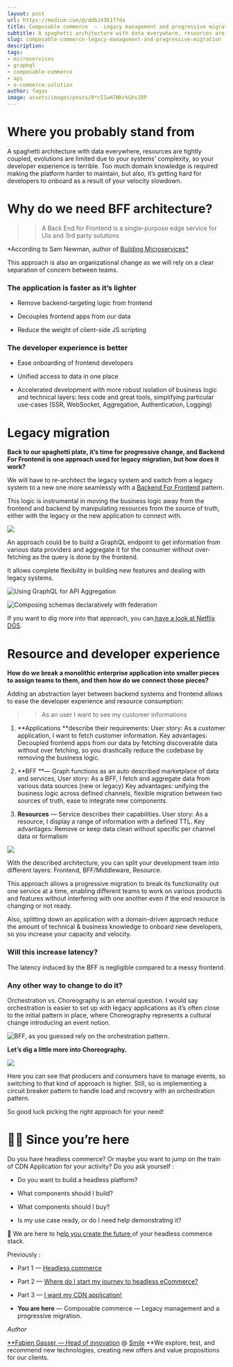```yaml
---
layout: post
url: https://medium.com/@/ddb24361f7da
title: Composable commerce  —  Legacy management and progressive migration
subtitle: A spaghetti architecture with data everywhere, resources are tightly coupled, evolutions are limited due to your systems’ complexity, …
slug: composable-commerce-legacy-management-and-progressive-migration
description: 
tags: 
- microservices
- graphql
- composable-commerce
- api
- e-commerce-solution
author: fagas
image: assets/images/posts/0*cIIwH7NKrkGhs1RP
---
```


# Where you probably stand from

A spaghetti architecture with data everywhere, resources are tightly coupled, evolutions are limited due to your systems’ complexity, so your developer experience is terrible. Too much domain knowledge is required making the platform harder to maintain, but also, it’s getting hard for developers to onboard as a result of your velocity slowdown.

# Why do we need BFF architecture?

>> A Back End for Frontend is a single-purpose edge service for UIs and 3rd party solutions

*According to Sam Newman, author of [Building Microservices*](https://www.amazon.fr/Building-Microservices-Sam-Newman/dp/1491950358)

This approach is also an organizational change as we will rely on a clear separation of concern between teams.

### The application is faster as it’s lighter

* Remove backend-targeting logic from frontend

* Decouples frontend apps from our data

* Reduce the weight of client-side JS scripting

### The developer experience is better

* Ease onboarding of frontend developers

* Unified access to data in one place

* Accelerated development with more robust isolation of business logic and technical layers: less code and great tools, simplifying particular use-cases (SSR, WebSocket, Aggregation, Authentication, Logging)

# Legacy migration

**Back to our spaghetti plate, it’s time for progressive change, and Backend For Frontend is one approach used for legacy migration, but how does it work?**

We will have to re-architect the legacy system and switch from a legacy system to a new one more seamlessly with a [Backend For Frontend](https://samnewman.io/patterns/architectural/bff/) pattern.

This logic is instrumental in moving the business logic away from the frontend and backend by manipulating resources from the source of truth, either with the legacy or the new application to connect with.

![](/assets/images/posts/1*MdhzUWZMpxVnnJgvBol6hg.png)

An approach could be to build a GraphQL endpoint to get information from various data providers and aggregate it for the consumer without over-fetching as the query is done by the frontend.

It allows complete flexibility in building new features and dealing with legacy systems.

![Using GraphQL for API Aggregation](/assets/images/posts/1*QaimeFU5BJ-_lQPuudXaqg.png)

![Composing schemas declaratively with federation](/assets/images/posts/0*jpt9dSa9BHDLjJCb.png)

If you want to dig more into that approach, you can[ have a look at Netflix DGS](https://netflixtechblog.com/how-netflix-scales-its-api-with-graphql-federation-part-1-ae3557c187e2).

# Resource and developer experience

**How do we break a monolithic enterprise application into smaller pieces to assign teams to them, and then how do we connect those pieces?**

Adding an abstraction layer between backend systems and frontend allows to ease the developer experience and resource consumption:

>> As an user I want to see my customer informations

1. **Applications **describe their requirements:
User story: As a customer application, I want to fetch customer information.
Key advantages: Decoupled frontend apps from our data by fetching discoverable data without over fetching, so you drastically reduce the codebase by removing the business logic.

1. **BFF **— Graph functions as an auto described marketplace of data and services, 
User story: As a BFF, I fetch and aggregate data from various data sources (new or legacy)
Key advantages: unifying the business logic across defined channels, flexible migration between two sources of truth, ease to integrate new components.

1. **Resources** — Service describes their capabilities.
User story: As a resource, I display a range of information with a defined TTL.
Key advantages: Remove or keep data clean without specific per channel data or formalism

![](/assets/images/posts/1*T2oO34dafeeuQv44rV6gwg.png)

With the described architecture, you can split your development team into different layers: Frontend, BFF/Middleware, Resource.

This approach allows a progressive migration to break its functionality out one service at a time, enabling different teams to work on various products and features without interfering with one another even if the end resource is changing or not ready.

Also, splitting down an application with a domain-driven approach reduce the amount of technical & business knowledge to onboard new developers, so you increase your capacity and velocity.

### Will this increase latency?

The latency induced by the BFF is negligible compared to a messy frontend.

### Any other way to change to do it?

Orchestration vs. Choreography is an eternal question. I would say orchestration is easier to set up with legacy applications as it’s often close to the initial pattern in place, where Choreography represents a cultural change introducing an event notion.

![BFF, as you guessed rely on the orchestration pattern.](/assets/images/posts/1*z4r6JsQZgXdLgzraZtlhRg.png)

**Let’s dig a little more into Choreography.**

![](/assets/images/posts/1*G4_ZaDW4gHk9WjuGbIiFkA.png)

Here you can see that producers and consumers have to manage events, so switching to that kind of approach is higher. Still, so is implementing a circuit breaker pattern to handle load and recovery with an orchestration pattern.

So good luck picking the right approach for your need!

# 🙋‍♂️ Since you’re here

Do you have headless commerce? Or maybe you want to jump on the train of CDN Application for your activity? Do you ask yourself :

* Do you want to build a headless platform?

* What components should I build?

* What components should I buy?

* Is my use case ready, or do I need help demonstrating it?

‍💪 We are here to h[elp you create the future ](https://www.smile.eu/en/contact)of your headless commerce stack.

Previously :

* Part 1 — [Headless commerce](https://medium.com/smileinnovation/headless-commerce-187fbe19f075)

* Part 2 — [Where do I start my journey to headless eCommerce?](https://medium.com/smileinnovation/where-do-i-start-my-journey-to-headless-ecommerce-27a7043f29dd)

* Part 3 — [I want my CDN application!](https://medium.com/smileinnovation/i-want-my-cdn-application-c3c5dd224058)

* **You are here** — Composable commerce — Legacy management and a progressive migration.

*Author*

[**Fabien Gasser — Head of innovation](https://www.linkedin.com/in/fgasser/) @ [Smile](https://innovation.smile.eu/)
**We explore, test, and recommend new technologies, creating new offers and value propositions for our clients.


